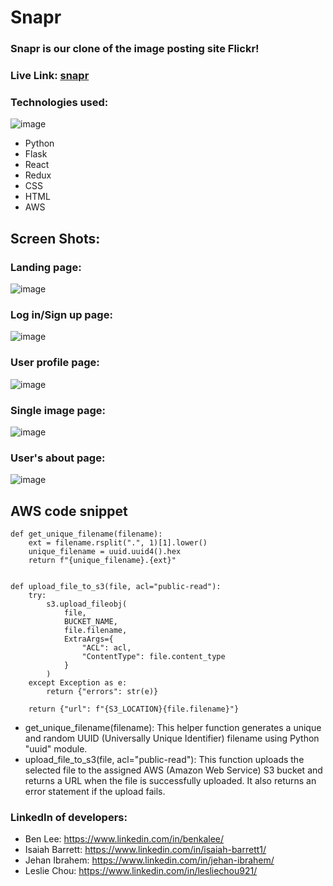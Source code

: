 # Snapr

### Snapr is our clone of the image posting site Flickr!

### Live Link: [snapr](https://snapr.onrender.com/)


### Technologies used:
![image](https://github.com/jibrahem/Snapr/assets/6230804/4dfcb44e-7fb1-4901-90c1-17151bc6cb84)

* Python
* Flask
* React
* Redux
* CSS
* HTML
* AWS

## Screen Shots: 
### Landing page: 
![image](https://github.com/jibrahem/Snapr/assets/108157183/647d03cf-95c2-45bc-bfd2-6661eef134b1)

### Log in/Sign up page:
![image](https://github.com/jibrahem/Snapr/assets/108157183/0f356a39-5571-4aba-a16a-c1d29d843e25)

### User profile page: 
![image](https://github.com/jibrahem/Snapr/assets/108157183/3220280c-621d-4f4d-b12f-06b2e226c5af)

### Single image page: 
![image](https://github.com/jibrahem/Snapr/assets/108157183/4acd691a-dfd2-487a-9fe5-3a6b42419cc3)

### User's about page: 
![image](https://github.com/jibrahem/Snapr/assets/108157183/d6a1de2f-20d4-48df-9f75-852503a39050)







## AWS code snippet
```
def get_unique_filename(filename):
    ext = filename.rsplit(".", 1)[1].lower()
    unique_filename = uuid.uuid4().hex
    return f"{unique_filename}.{ext}"


def upload_file_to_s3(file, acl="public-read"):
    try:
        s3.upload_fileobj(
            file,
            BUCKET_NAME,
            file.filename,
            ExtraArgs={
                "ACL": acl,
                "ContentType": file.content_type
            }
        )
    except Exception as e:
        return {"errors": str(e)}

    return {"url": f"{S3_LOCATION}{file.filename}"}
```

- get_unique_filename(filename): This helper function generates a unique and random UUID (Universally Unique Identifier) filename using Python "uuid" module.
- upload_file_to_s3(file, acl="public-read"): This function uploads the selected file to the assigned AWS (Amazon Web Service) S3 bucket and returns a URL when the file is successfully uploaded. It also returns an error statement if the upload fails.


### LinkedIn of developers: 
* Ben Lee: https://www.linkedin.com/in/benkalee/
* Isaiah Barrett: https://www.linkedin.com/in/isaiah-barrett1/
* Jehan Ibrahem: https://www.linkedin.com/in/jehan-ibrahem/
* Leslie Chou: https://www.linkedin.com/in/lesliechou921/

